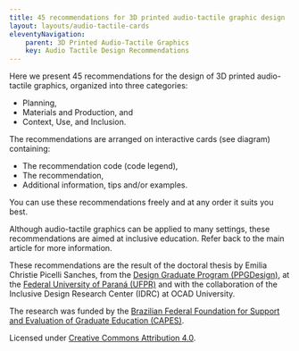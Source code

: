 ```yaml
---
title: 45 recommendations for 3D printed audio-tactile graphic design
layout: layouts/audio-tactile-cards
eleventyNavigation:
    parent: 3D Printed Audio-Tactile Graphics
    key: Audio Tactile Design Recommendations
---
```


<div class="audio-tactile__intro">

Here we present 45 recommendations for the design of 3D printed audio-tactile graphics, organized into three categories:

- Planning,
- Materials and Production, and
- Context, Use, and Inclusion.

The recommendations are arranged on interactive cards (see diagram) containing:

- The recommendation code (code legend),
- The recommendation,
- Additional information, tips and/or examples.

You can use these recommendations freely and at any order it suits you best.

Although audio-tactile graphics can be applied to many settings, these recommendations are aimed at inclusive education.
Refer back to the main article for more information.

</div>

<div class="audio-tactile__credits">

These recommendations are the result of the doctoral thesis by Emilia Christie Picelli Sanches, from the
[Design Graduate Program (PPGDesign)](http://www.prppg.ufpr.br/site/ppgdesign/pb/), at the
[Federal University of Paraná (UFPR)](https://www.ufpr.br/portalufpr/) and with the collaboration of the Inclusive Design
Research Center (IDRC) at OCAD University.

The research was funded by the [Brazilian Federal Foundation for Support and Evaluation of Graduate Education (CAPES)](https://www.gov.br/capes/pt-br).

Licensed under [Creative Commons Attribution 4.0](https://creativecommons.org/licenses/by/4.0/).

</div>

